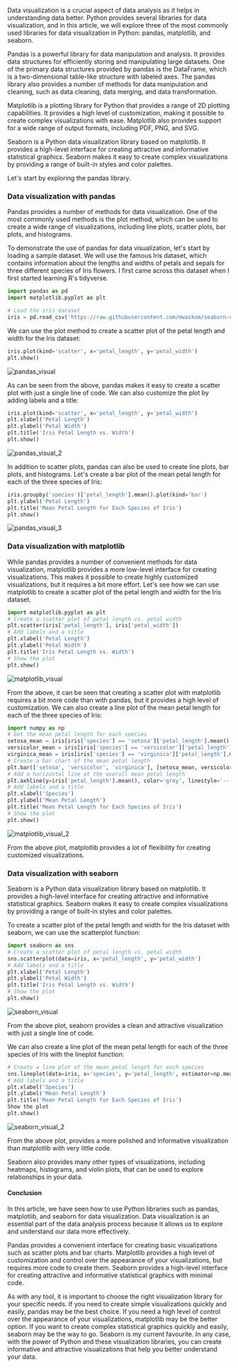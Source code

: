 Data visualization is a crucial aspect of data analysis as it helps in understanding data better. Python provides several libraries for data visualization, and in this article, we will explore three of the most commonly used libraries for data visualization in Python: pandas, matplotlib, and seaborn.

Pandas is a powerful library for data manipulation and analysis. It provides data structures for efficiently storing and manipulating large datasets. One of the primary data structures provided by pandas is the DataFrame, which is a two-dimensional table-like structure with labeled axes. The pandas library also provides a number of methods for data manipulation and cleaning, such as data cleaning, data merging, and data transformation.

Matplotlib is a plotting library for Python that provides a range of 2D plotting capabilities. It provides a high level of customization, making it possible to create complex visualizations with ease. Matplotlib also provides support for a wide range of output formats, including PDF, PNG, and SVG.

Seaborn is a Python data visualization library based on matplotlib. It provides a high-level interface for creating attractive and informative statistical graphics. Seaborn makes it easy to create complex visualizations by providing a range of built-in styles and color palettes.

Let's start by exploring the pandas library.

### Data visualization with pandas

Pandas provides a number of methods for data visualization. One of the most commonly used methods is the plot method, which can be used to create a wide range of visualizations, including line plots, scatter plots, bar plots, and histograms.

To demonstrate the use of pandas for data visualization, let's start by loading a sample dataset. We will use the famous Iris dataset, which contains information about the lengths and widths of petals and sepals for three different species of Iris flowers. I first came across this dataset when I first started learning R's tidyverse.

```py
import pandas as pd
import matplotlib.pyplot as plt

# Load the iris dataset
iris = pd.read_csv('https://raw.githubusercontent.com/mwaskom/seaborn-data/master/iris.csv')
```

We can use the plot method to create a scatter plot of the petal length and width for the Iris dataset:

```py
iris.plot(kind='scatter', x='petal_length', y='petal_width')
plt.show()
```
![pandas_visual](https://user-images.githubusercontent.com/110518958/225057750-f4413368-fdf8-4f73-aacd-506b9a5cd9d8.png)

As can be seen from the above, pandas makes it easy to create a scatter plot with just a single line of code. We can also customize the plot by adding labels and a title:

```py
iris.plot(kind='scatter', x='petal_length', y='petal_width')
plt.xlabel('Petal Length')
plt.ylabel('Petal Width')
plt.title('Iris Petal Length vs. Width')
plt.show()
```
![pandas_visual_2](https://user-images.githubusercontent.com/110518958/225058419-fc581574-55e9-45b3-afd7-522a0efeff86.png)

In addition to scatter plots, pandas can also be used to create line plots, bar plots, and histograms. Let's create a bar plot of the mean petal length for each of the three species of Iris:
```py
iris.groupby('species')['petal_length'].mean().plot(kind='bar')
plt.ylabel('Petal Length')
plt.title('Mean Petal Length for Each Species of Iris')
plt.show()
```
![pandas_visual_3](https://user-images.githubusercontent.com/110518958/225058752-ab1c85d6-8581-43b4-94b8-d128d7328da8.png)

### Data visualization with matplotlib

While pandas provides a number of convenient methods for data visualization, matplotlib provides a more low-level interface for creating visualizations. This makes it possible to create highly customized visualizations, but it requires a bit more effort. Let's see how we can use matplotlib to create a scatter plot of the petal length and width for the Iris dataset.
```py
import matplotlib.pyplot as plt
# Create a scatter plot of petal length vs. petal width
plt.scatter(iris['petal_length'], iris['petal_width'])
# Add labels and a title
plt.xlabel('Petal Length')
plt.ylabel('Petal Width')
plt.title('Iris Petal Length vs. Width')
# Show the plot
plt.show()
```
![matplotlib_visual](https://user-images.githubusercontent.com/110518958/225059644-042277d5-f84f-4268-b6ec-09dd2816c14e.png)

From the above, it can be seen that creating a scatter plot with matplotlib requires a bit more code than with pandas, but it provides a high level of customization. We can also create a line plot of the mean petal length for each of the three species of Iris:
```py
import numpy as np
# Get the mean petal length for each species
setosa_mean = iris[iris['species'] == 'setosa']['petal_length'].mean()
versicolor_mean = iris[iris['species'] == 'versicolor']['petal_length'].mean()
virginica_mean = iris[iris['species'] == 'virginica']['petal_length'].mean()
# Create a bar chart of the mean petal length
plt.bar(['setosa', 'versicolor', 'virginica'], [setosa_mean, versicolor_mean, virginica_mean])
# Add a horizontal line at the overall mean petal length
plt.axhline(y=iris['petal_length'].mean(), color='gray', linestyle='--')
# Add labels and a title
plt.xlabel('Species')
plt.ylabel('Mean Petal Length')
plt.title('Mean Petal Length for Each Species of Iris')
# Show the plot
plt.show()
```
![matplotlib_visual_2](https://user-images.githubusercontent.com/110518958/225060148-0da04309-5555-438f-8dab-44f94ecc8bf0.png)

From the above plot, matplotlib provides a lot of flexibility for creating customized visualizations.

### Data visualization with seaborn

Seaborn is a Python data visualization library based on matplotlib. It provides a high-level interface for creating attractive and informative statistical graphics. Seaborn makes it easy to create complex visualizations by providing a range of built-in styles and color palettes.

To create a scatter plot of the petal length and width for the Iris dataset with seaborn, we can use the scatterplot function:
```py
import seaborn as sns
# Create a scatter plot of petal length vs. petal width
sns.scatterplot(data=iris, x='petal_length', y='petal_width')
# Add labels and a title
plt.xlabel('Petal Length')
plt.ylabel('Petal Width')
plt.title('Iris Petal Length vs. Width')
# Show the plot
plt.show()
```
![seaborn_visual](https://user-images.githubusercontent.com/110518958/225060772-4fef880f-d258-40d1-8c3c-80f51938c101.png)

From the above plot, seaborn provides a clean and attractive visualization with just a single line of code. 

We can also create a line plot of the mean petal length for each of the three species of Iris with the lineplot function:

```py
# Create a line plot of the mean petal length for each species
sns.lineplot(data=iris, x='species', y='petal_length', estimator=np.mean)
# Add labels and a title
plt.xlabel('Species')
plt.ylabel('Mean Petal Length')
plt.title('Mean Petal Length for Each Species of Iris')
Show the plot
plt.show()
```
![seaborn_visual_2](https://user-images.githubusercontent.com/110518958/225061383-92464476-5f4e-4eda-a815-baffeddb908b.png)

From the above plot, provides a more polished and informative visualization than matplotlib with very little code.

Seaborn also provides many other types of visualizations, including heatmaps, histograms, and violin plots, that can be used to explore relationships in your data.

#### Conclusion

In this article, we have seen how to use Python libraries such as pandas, matplotlib, and seaborn for data visualization. Data visualization is an essential part of the data analysis process because it allows us to explore and understand our data more effectively.

Pandas provides a convenient interface for creating basic visualizations such as scatter plots and bar charts. Matplotlib provides a high level of customization and control over the appearance of your visualizations, but requires more code to create them. Seaborn provides a high-level interface for creating attractive and informative statistical graphics with minimal code.

As with any tool, it is important to choose the right visualization library for your specific needs. If you need to create simple visualizations quickly and easily, pandas may be the best choice. If you need a high level of control over the appearance of your visualizations, matplotlib may be the better option. If you want to create complex statistical graphics quickly and easily, seaborn may be the way to go. Seaborn is my current favourite. 
In any case, with the power of Python and these visualization libraries, you can create informative and attractive visualizations that help you better understand your data.

